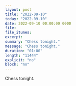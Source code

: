 ```yaml
---
layout: post
title: "2022-09-10"
today: "2022-09-10"
date: 2022-09-10 00:00:00 0000
file:
file_itunes:
excerpt:
summary: "Chess tonight."
message: "Chess tonight."
duration: "01:00"
length: "11444"
explicit: "no"
block: "no"
---
```

Chess tonight.

